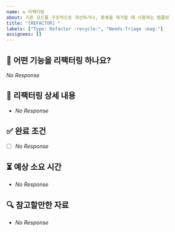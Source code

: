 ```yaml
---
name: ♻️ 리팩터링
about: 기존 코드를 구조적으로 개선하거나, 중복을 제거할 때 사용하는 템플릿
title: "[REFACTOR] "
labels: ["Type: Refactor :recycle:", "Needs-Triage :mag:"]
assignees: []
---
```


## 📌 어떤 기능을 리팩터링 하나요?

<!--
  리팩터링할 기능과 목적을 3줄 이내로 간결하게 설명해주세요.
  이 변경사항이 왜 필요한가요? 어떤 문제를 해결하나요?
  (예시) 코드 중복을 줄이고, 유지보수성 향상을 위해 회원 도메인을 리팩터링한다.
-->

_No Response_

## 📜 리팩터링 상세 내용

<!--
  리팩터링 작업에 필요한 구체적인 작업 목록을 나열해주세요.
  (예시) 회원 도메인 전반에 걸쳐 사용되는 회원 조회 공통 로직을 분리한다.
-->

- _No Response_

## ✅ 완료 조건

<!--
  어떤 상태가 되면 완료로 간주하나요?
  (예시) 회원 도메인에서 사용되는 조회 로직이 모두 공통 함수로 처리되고, 중복 구현이 제거된다.
-->

- [ ] _No Response_

## ⏳ 예상 소요 시간

<!--
  예상되는 작업 소요 시간을 대략적으로 입력해주세요.
-->

- _No Response_

## 🔍 참고할만한 자료

<!--
  참고할만한 코드, 관련 문서 등을 자유롭게 추가하세요.
  (예시) [회원관리 구조도](https://...)
-->

- _No Response_
